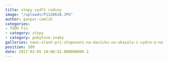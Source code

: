 ```yaml
---
title: stopy vydří rodiny
image: "/uploads/P1120618.JPG"
author: gaspar-camlik
categories:
- TODO Fix
- category: stopy
- category: pobytove-znaky
galleries: news-slash-pri-stopovani-na-dacicku-se-ukazala-i-vydra-a-nejen-tam
position: 109
date: 2017-02-05 10:08:52.000000000 Z
---
```

